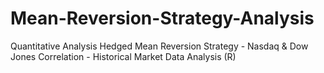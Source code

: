 # Mean-Reversion-Strategy-Analysis
Quantitative Analysis Hedged Mean Reversion Strategy - Nasdaq &amp; Dow Jones Correlation - Historical Market Data Analysis (R)
